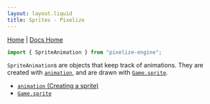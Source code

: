 ```yaml
---
layout: layout.liquid
title: Sprites - Pixelize
---
```


[Home](/) | [Docs Home](/docs)

```js
import { SpriteAnimation } from "pixelize-engine";
```

`SpriteAnimation`s are objects that keep track of animations. They are created with [`animation`](/docs/sprite/animation), and are drawn with [`Game.sprite`](/docs/sprite/sprite).

- [`animation` (Creating a sprite)](/docs/sprite/animation)
- [`Game.sprite`](/docs/sprite/gamesprite)
